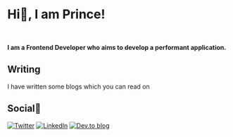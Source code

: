 <h1>Hi👋, I am Prince!</h1>
<br />
<p><b>I am a Frontend Developer who aims to develop a performant application.</b></p>

<h2>Writing</h2>
<p>I have written some blogs which you can read on <a href="https://blog.thekrprince.com/"></a></p>

<h2>Social📱</h2>

<p>
  <a href="https://twitter.com/thekrprince"><img alt="Twitter" src="https://img.shields.io/badge/X-%23000000.svg?style=for-the-badge&logo=X&logoColor=white" ></a>
  <a href="https://www.linkedin.com/in/thekrprince/"><img alt="LinkedIn" src="https://img.shields.io/badge/linkedin-%230077B5.svg?style=for-the-badge&logo=linkedin&logoColor=white"></a>
  <a href="https://dev.to/thekrprince"><img alt="Dev.to blog" src="https://img.shields.io/badge/dev.to-thekrprince?style=for-the-badge&logo=dev.to&logoColor=white" ></a>
</p>
